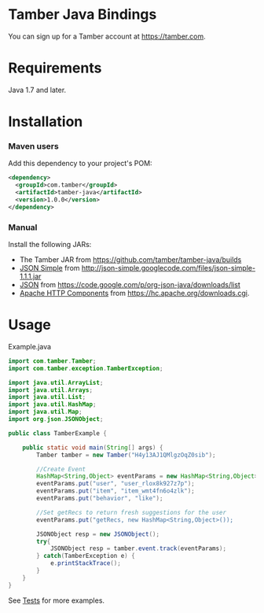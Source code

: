 # Tamber Java Bindings

You can sign up for a Tamber account at https://tamber.com.

Requirements
============

Java 1.7 and later.

Installation
============

### Maven users

Add this dependency to your project's POM:

```xml
<dependency>
  <groupId>com.tamber</groupId>
  <artifactId>tamber-java</artifactId>
  <version>1.0.0</version>
</dependency>
```

### Manual

Install the following JARs:

* The Tamber JAR from https://github.com/tamber/tamber-java/builds
* [JSON Simple](https://code.google.com/p/json-simple/) from <http://json-simple.googlecode.com/files/json-simple-1.1.1.jar>
* [JSON](http://www.json.org/java/) from <https://code.google.com/p/org-json-java/downloads/list>
* [Apache HTTP Components](https://hc.apache.org/) from <https://hc.apache.org/downloads.cgi>.

Usage
=====

Example.java

```java
import com.tamber.Tamber;
import com.tamber.exception.TamberException;

import java.util.ArrayList;
import java.util.Arrays;
import java.util.List;
import java.util.HashMap;
import java.util.Map;
import org.json.JSONObject;

public class TamberExample {

    public static void main(String[] args) {
        Tamber tamber = new Tamber("H4y13AJ1QMlgzOqZ0sib");

        //Create Event
        HashMap<String,Object> eventParams = new HashMap<String,Object>();
        eventParams.put("user", "user_rlox8k927z7p");
        eventParams.put("item", "item_wmt4fn6o4zlk");
        eventParams.put("behavior", "like");

        //Set getRecs to return fresh suggestions for the user
        eventParams.put("getRecs, new HashMap<String,Object>());

        JSONObject resp = new JSONObject();
        try{
            JSONObject resp = tamber.event.track(eventParams);
        } catch(TamberException e) {
            e.printStackTrace();
        }
    }
}
```

See [Tests](https://github.com/tamber/tamber-java/tree/master/src/test/java/com/tamber) for more examples.

